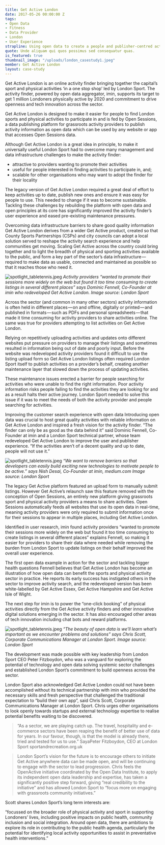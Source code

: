 ```yaml
---
title: Get Active London
date: 2017-05-26 00:00:00 Z
tags:
- Open Data
- Fitness
- Data Provider
- London
- User Experience
strapline: Using open data to create a people and publisher-centred activity finder.
quote: Unde aliquam qui quos possimus sed consequatur quas.
is_featured: true
thumbnail_image: "/uploads/london_casestudy1.jpeg"
member: Get Active London
layout: case-study
---
```


Get Active London is an online activity finder bringing together the capital’s sport and physical activities ‘in a one stop shop’ led by London Sport. The activity finder, powered by open data aggregator, imin, supports its target to get 1 million Londoners physically active by 2020 and commitment to drive openness and tech innovation across the sector.

Get Active London is designed to make it easier for people to find London sports and physical activities to participate in and is fed by Open Sessions, a data publishing platform for grassroots activity providers to publish activity information as open data which can be used by any website or app that accesses Open Sessions data.

Although Get Active London is a great idea in principle, to make it universally useful London Sport had to overcome many management and data infrastructure challenges to make the activity finder:

* attractive to providers wanting to promote their activities
* useful for people interested in finding activities to participate in, and;
* scalable for other organisations who may want to adopt the finder for their locality

The legacy version of Get Active London required a great deal of effort to keep activities up to date, publish new ones and ensure it was easy for people to use. This needed to change if it was to become sustainable. Tackling these challenges by rebuilding the platform with open data and open principles at its core has significantly improved the activity finder’s user experience and eased pre-existing maintenance pressures.

Overcoming data infrastructure barriers to share good quality information
Get Active London derives from a wider Get Active product, created so that County Sports Partnerships (CSPs) and city councils can adopt a local solution served to reshape the activity search experience and help communities get moving. Scaling Get Active across the country could bring together and to light the breadth of physical and sporting activities available to the public, and form a key part of the sector’s data infrastructure — required to make data as usable, connected and maintained as possible so that it reaches those who need it.

![spotlight_tabletennis.jpeg](/uploads/london_casestudy2.jpeg)
*Activity providers “wanted to promote their sessions more widely on the web but found it too time consuming to create listings in several different places” says Dominic Fennell, Co-Founder at imin who redeveloped Get Active London. Image source: London Sport*

Across the sector (and common in many other sectors) activity information is often held in different places — on and offline, digitally or printed — and published in formats — such as PDFs and personal spreadsheets — that made it time consuming for activity providers to share activities online. The same was true for providers attempting to list activities on Get Active London.

Relying on repetitively uploading activities and updates onto different websites put pressure on providers to manage their listings and sometimes resulted in information being out of date and poorly input. Before the website was redeveloped activity providers found it difficult to use the listing upload form so Get Active London listings often required London Sport itself to publish activities on a provider’s behalf, creating another maintenance layer that slowed down the process of updating activities.

These maintenance issues erected a barrier for people searching for activities who were unable to find the right information. Poor activity information risks people failing to find the activities they are looking for and as a result halts their active journey. London Sport needed to solve this issue if it was to meet the needs of both the activity provider and people searching for activities.

Improving the customer search experience with open data
Introducing open data was crucial to host great quality activities with reliable information on Get Active London and inspired a fresh vision for the activity finder. “The finder can only be as good as the data behind it” said Dominic Fennell, Co-Founder at imin and a London Sport technical partner, whose team redeveloped Get Active London to improve the user and publisher experience. “If the activities aren’t of a decent quality and up to date, people will not use it.”

![spotlight_tabletennis.jpeg](/uploads/london_casestudy3.jpeg)
*“We want to remove barriers so that developers can easily build exciting new technologies to motivate people to be active.” says Nish Desai, Co-Founder at imin, medium.com Image source: London Sport*


The legacy Get Active platform featured an upload form to manually submit listings. However Get Active’s relaunch saw this feature removed with the conception of Open Sessions, an entirely new platform giving grassroots sport and physical activity providers a means to share activities. Open Sessions automatically feeds all websites that use its open data in real-time, meaning activity providers were only required to submit information once for their sessions to appear in multiple places, including Get Active London.

Identified in user research, imin found activity providers “wanted to promote their sessions more widely on the web but found it too time consuming to create listings in several different places” explains Fennell, so making it easier for providers to share their data where needed while removing the burden from London Sport to update listings on their behalf improved the overall user experience.

The first open data example in action for the sector and tackling bigger health questions
Fennell believes that Get Active London has become an illustration of how open data can benefit the sports and physical activity sector in practice. He reports its early success has instigated others in the sector to improve activity search, and the redeveloped version has been white-labelled by Get Active Essex, Get Active Hampshire and Get Active Isle of Wight.

The next step for imin is to power the “one-click booking” of physical activities directly from the Get Active activity finders and other innovative digital solutions emerging in the sector. It has also encouraged other areas of tech innovation including chat bots and reward platforms.


![spotlight_tabletennis.jpeg](/uploads/london_casestudy4.jpeg)
*“The beauty of open data is we’ll learn what’s important as we encounter problems and solutions” says Chris Scott, Corporate Communications Manager at London Sport. Image source: London Sport*

The development was made possible with key leadership from London Sport CEO Peter Fitzboydon, who was a vanguard for exploring the potential of technology and open data solving systemic sector challenges and established London Sport’s commitment to build openness across the sector.

London Sport also acknowledged Get Active London could not have been accomplished without its technical partnership with imin who provided the necessary skills and fresh perspective that challenged the traditional expectation to “build their own app”, said Chris Scott, Corporate Communications Manager at London Sport. Chris urges other organisations to look openly towards startups and external technology expertise to realise potential benefits waiting to be discovered.


> “As a sector, we are playing catch up. The travel, hospitality and e-commerce sectors have been reaping the benefit of better use of data for years. In our favour, though, is that the model is already there, tried and tested for us to use.” SayaPeter Fitzboydon, CEO at London Sport sportandrecreation.org.uk

> London Sport’s vision for the future is to encourage others to initiate Get Active anywhere data can be made open, and will be continuing to engage with the sector to lead progression. Chris feels the OpenActive initiative coordinated by the Open Data Institute, to apply its independent open data leadership and expertise, has taken a significantly positive step forward, giving “real credibility to the initiative” and has allowed London Sport to “focus more on engaging with grassroots community initiatives.”

Scott shares London Sport’s long term interests are:

“focussed on the broader role of physical activity and sport in supporting Londoners’ lives, including positive impacts on public health, community inclusion and social integration. Around open data, there are ambitions to explore its role in contributing to the public health agenda, particularly the potential for identifying local activity opportunities to assist in preventative health interventions.”
